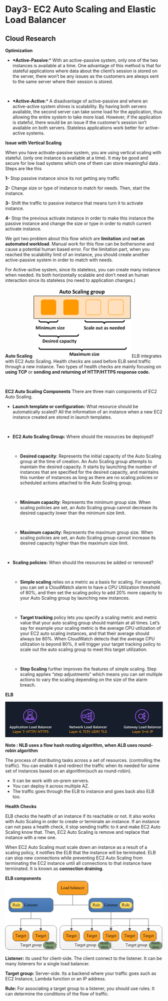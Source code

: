 <!-- This is a template you can use for quick progress days. It removes a lot of the steps we encourage you to share in the longer template 000-DAY-ARTICLE-LONG-TEMPLATE.MD-->

# Day3- EC2 Auto Scaling and Elastic Load Balancer

## Cloud Research

**Optimization**

- **\*Active-Passive**:\* With an active-passive system, only one of the two instances is available at a time. One advantage of this method is that for stateful applications where data about the client’s session is stored on the server, there won’t be any issues as the customers are always sent to the same server where their session is stored.
    <p>&nbsp;</p>

- **\*Active-Active**:\* A disadvantage of active-passive and where an active-active system shines is scalability. By having both servers available, the second server can take some load for the application, thus allowing the entire system to take more load. However, if the application is stateful, there would be an issue if the customer’s session isn’t available on both servers. Stateless applications work better for active-active systems.

**Issue with Vertical Scaling**

When you have activate-passive system, you are using vertical scaling with stateful. (only one instance is available at a time). It may be good and secure for low load systems which one of them can store meaningful data . Steps are like this

**1-** Stop passive instance since its not getting any traffic

**2-** Change size or type of instance to match for needs. Then, start the instance.

**3-** Shift the traffic to passive instance that means turn it to activate instance.

**4-** Stop the previous activate instance in order to make this instance the passive instance and change the size or type in order to match current activate instance.

We got two problem about this flow which are **limitation** and **not an automated workload**. Manual work for this flow can be bothersome and cause a potential human based error. For the limitation part, when you reached the scalability limit of an instance, you should create another active-passive system in order to match with needs.

For Active-active system, since its stateless, you can create many instance when needed. Its both horizontally scalable and don’t need an human interaction since its stateless (no need to application changes.)

**Auto Scaling**
<img src="/images/auto-scaling.png">
ELB integrates with EC2 Auto Scaling. Health checks are used before ELB send traffic through a new instance. Two types of health checks are mainly focusing on **using TCP** or **sending and returning of HTTP/HTTPS response code.**
<p>&nbsp;</p>

**EC2 Auto Scaling Components**
There are three main components of EC2 Auto Scaling.

- **Launch template or configuration:** What resource should be automatically scaled? All the information of an instance when a new EC2 instance created are stored in launch templates.
    <p>&nbsp;</p>

- **EC2 Auto Scaling Group:** Where should the resources be deployed?
    <p>&nbsp;</p>

  - **Desired capacity**: Represents the initial capacity of the Auto Scaling group at the time of creation. An Auto Scaling group attempts to maintain the desired capacity. It starts by launching the number of instances that are specified for the desired capacity, and maintains this number of instances as long as there are no scaling policies or scheduled actions attached to the Auto Scaling group.
      <p>&nbsp;</p>

  - **Minimum capacity**: Represents the minimum group size. When scaling policies are set, an Auto Scaling group cannot decrease its desired capacity lower than the minimum size limit.
      <p>&nbsp;</p>

  - **Maximum capacity**: Represents the maximum group size. When scaling policies are set, an Auto Scaling group cannot increase its desired capacity higher than the maximum size limit.
      <p>&nbsp;</p>

- **Scaling policies:** When should the resources be added or removed?
    <p>&nbsp;</p>

  - **Simple scaling** relies on a metric as a basis for scaling. For example, you can set a CloudWatch alarm to have a CPU Utilization threshold of 80%, and then set the scaling policy to add 20% more capacity to your Auto Scaling group by launching new instances.
  <p>&nbsp;</p>

  - **Target tracking** policy lets you specify a scaling metric and metric value that your auto scaling group should maintain at all times. Let’s say for example your scaling metric is the average CPU utilization of your EC2 auto scaling instances, and that their average should always be 80%. When CloudWatch detects that the average CPU utilization is beyond 80%, it will trigger your target tracking policy to scale out the auto scaling group to meet this target utilization.
  <p>&nbsp;</p>

  - **Step Scaling** further improves the features of simple scaling. Step scaling applies “step adjustments” which means you can set multiple actions to vary the scaling depending on the size of the alarm breach.

**ELB**

<img src="/images/ELB.png">

**Note : NLB uses a flow hash routing algorithm, when ALB uses round-robin algorithm**

The process of distributing tasks across a set of resources. (controlling the traffic). You can enable it and redirect the traffic when its needed for some set of instances based on an algorithm(such as round-robin).

- It can be work with on-prem servers.
- You can deploy it across multiple AZ.
- The traffic goes through the ELB to instance and goes back also ELB too.

**Health Checks**

ELB checks the health of an instance if its reachable or not. It also works with Auto Scaling in order to create or terminate an instance. If an instance can not pass a health check, it stop sending traffic to it and make EC2 Auto Scaling know that. Then, EC2 Auto Scaling is remove and replace that instance with a new one.

When EC2 Auto Scaling must scale down an instance as a result of a scaling policy, it notifies the ELB that the instance will be terminated. ELB can stop new connections while preventing EC2 Auto Scaling from terminating the EC2 instance until all connections to that instance have terminated. It is known as **connection draining**.

**ELB components**
<img src="/images/ELB_comps.png">

**Listener:** its used for client-side. The client connect to the listener. It can be many listeners for a single load balancer.

**Target group:** Server-side. Its a backend where your traffic goes such as EC2 Instance, Lambda function or an IP address.

**Rule:** For associating a target group to a listener, you should use rules. It can determine the conditions of the flow of traffic.
